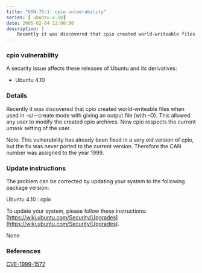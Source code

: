 ```yaml
---
title: "USN-75-1: cpio vulnerability"
series: [ ubuntu-4.10]
date: 2005-02-04 12:00:00
description: |
    Recently it was discovered that cpio created world-writeable files when used in -o/--create mode with giving an output file (with -O). This allowed any user to modify the created cpio archives. Now cpio respects the current umask setting of the user.
--- 
```

 
### cpio vulnerability

A security issue affects these releases of Ubuntu and its derivatives:

* Ubuntu 4.10

### Details

Recently it was discovered that cpio created world-writeable files when used in -o/--create mode with giving an output file (with -O). This allowed any user to modify the created cpio archives. Now cpio respects the current umask setting of the user.

Note: This vulnerability has already been fixed in a very old version of cpio, but the fix was never ported to the current version. Therefore the CAN number was assigned to the year 1999.

### Update instructions

The problem can be corrected by updating your system to the following package version:

Ubuntu 4.10
 : cpio 

To update your system, please follow these instructions: [https://wiki.ubuntu.com/Security/Upgrades](https://wiki.ubuntu.com/Security/Upgrades).

None

### References

 [CVE-1999-1572](http://people.ubuntu.com/~ubuntu-security/cve/CVE-1999-1572)
 
